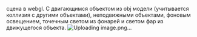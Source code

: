 сцена в webgl. С двигающимся объектом из obj модели (учитывается коллизия с другими объектами), неподвижными объектами, фоновым освещением, точечным светом из фонарей и светом фар из движущегося объекта.
![Uploading image.png…]()
